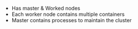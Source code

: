 - Has master & Worked nodes
- Each worker node contains multiple containers
- Master contains processes to maintain the cluster

